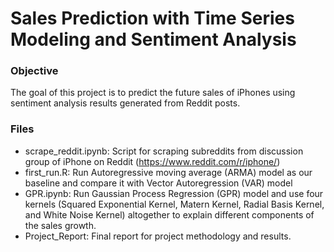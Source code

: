 # Sales Prediction with Time Series Modeling and Sentiment Analysis

### Objective
The goal of this project is to predict the future sales of iPhones using sentiment analysis results generated from Reddit posts.

### Files
  - scrape_reddit.ipynb: Script for scraping subreddits from discussion group of iPhone on Reddit (https://www.reddit.com/r/iphone/)
  - first_run.R: Run Autoregressive moving average (ARMA) model as our baseline and compare it with Vector Autoregression (VAR) model
  - GPR.ipynb: Run Gaussian Process Regression (GPR) model and use four kernels (Squared Exponential Kernel, Matern Kernel, Radial Basis Kernel, and White Noise Kernel) altogether to explain different components of the sales growth.
  - Project_Report: Final report for project methodology and results.
